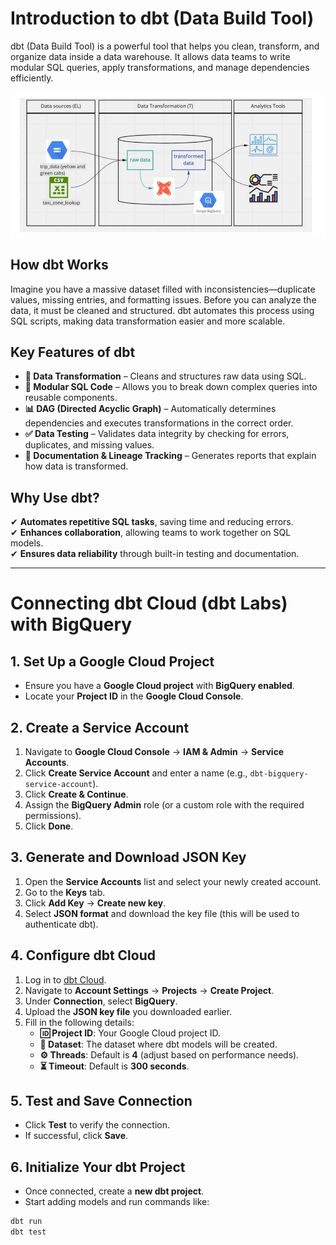 # **Introduction to dbt (Data Build Tool)**  
dbt (Data Build Tool) is a powerful tool that helps you clean, transform, and organize data inside a data warehouse. It allows data teams to write modular SQL queries, apply transformations, and manage dependencies efficiently.  

![dbt Workflow](https://github.com/Yaxin12/dbt_demo/blob/main/image/1.png)  

## **How dbt Works**  
Imagine you have a massive dataset filled with inconsistencies—duplicate values, missing entries, and formatting issues. Before you can analyze the data, it must be cleaned and structured. dbt automates this process using SQL scripts, making data transformation easier and more scalable.  

## **Key Features of dbt**  
- **🔄 Data Transformation** – Cleans and structures raw data using SQL.  
- **📂 Modular SQL Code** – Allows you to break down complex queries into reusable components.  
- **📊 DAG (Directed Acyclic Graph)** – Automatically determines dependencies and executes transformations in the correct order.  
- **✅ Data Testing** – Validates data integrity by checking for errors, duplicates, and missing values.  
- **📖 Documentation & Lineage Tracking** – Generates reports that explain how data is transformed.  

## **Why Use dbt?**  
✔ **Automates repetitive SQL tasks**, saving time and reducing errors.  
✔ **Enhances collaboration**, allowing teams to work together on SQL models.  
✔ **Ensures data reliability** through built-in testing and documentation.  

---

# **Connecting dbt Cloud (dbt Labs) with BigQuery**  

## **1. Set Up a Google Cloud Project**  
- Ensure you have a **Google Cloud project** with **BigQuery enabled**.  
- Locate your **Project ID** in the **Google Cloud Console**.  

## **2. Create a Service Account**  
1. Navigate to **Google Cloud Console** → **IAM & Admin** → **Service Accounts**.  
2. Click **Create Service Account** and enter a name (e.g., `dbt-bigquery-service-account`).  
3. Click **Create & Continue**.  
4. Assign the **BigQuery Admin** role (or a custom role with the required permissions).  
5. Click **Done**.  

## **3. Generate and Download JSON Key**  
1. Open the **Service Accounts** list and select your newly created account.  
2. Go to the **Keys** tab.  
3. Click **Add Key** → **Create new key**.  
4. Select **JSON format** and download the key file (this will be used to authenticate dbt).  

## **4. Configure dbt Cloud**  
1. Log in to [dbt Cloud](https://cloud.getdbt.com/).  
2. Navigate to **Account Settings** → **Projects** → **Create Project**.  
3. Under **Connection**, select **BigQuery**.  
4. Upload the **JSON key file** you downloaded earlier.  
5. Fill in the following details:  
   - **🆔 Project ID**: Your Google Cloud project ID.  
   - **📂 Dataset**: The dataset where dbt models will be created.  
   - **⚙️ Threads**: Default is **4** (adjust based on performance needs).  
   - **⏳ Timeout**: Default is **300 seconds**.  

## **5. Test and Save Connection**  
- Click **Test** to verify the connection.  
- If successful, click **Save**.  

## **6. Initialize Your dbt Project**  
- Once connected, create a **new dbt project**.  
- Start adding models and run commands like:  

```sh
dbt run
dbt test
